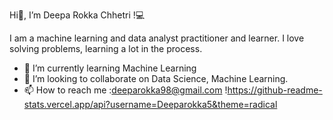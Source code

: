  Hi👋, I’m Deepa Rokka Chhetri !💻
 
I am a machine learning and data analyst practitioner and learner. I love solving problems, learning a lot in the process.
- 🌱 I’m currently learning Machine Learning
- 💞️ I’m looking to collaborate on Data Science, Machine Learning.
- 📫 How to reach me :deeparokka98@gmail.com
!https://github-readme-stats.vercel.app/api?username=Deeparokka5&theme=radical
<!---
Deeparokka5/Deeparokka5 is a ✨ special ✨ repository because its `README.md` (this file) appears on your GitHub profile.
You can click the Preview link to take a look at your changes.
--->
